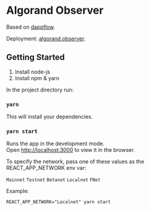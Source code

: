 # Algorand Observer

Based on [dappflow](https://github.com/intelli-scripts/dappflow).

Deployment: [algorand.observer](https://algorand.observer).

## Getting Started

1. Install node-js
2. Install npm & yarn

In the project directory run:

### `yarn`

This will install your dependencies.

### `yarn start`

Runs the app in the development mode.\
Open [http://localhost:3000](http://localhost:3000) to view it in the browser.

To specify the network, pass one of these values as the REACT_APP_NETWORK env var:

`Mainnet` `Testnet` `Betanet` `Localnet` `FNet`

Example:

`REACT_APP_NETWORK="Localnet" yarn start`
